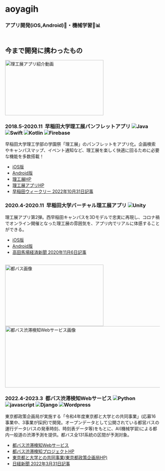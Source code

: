 # aoyagih
### アプリ開発(iOS,Android)📱・機械学習🧠📊<br><br>
## 今まで開発に携わったもの
<a href="https://www.youtube.com/watch?v=9AuW-UtxPsI"><img src="https://img.youtube.com/vi/9AuW-UtxPsI/0.jpg" alt="理工展アプリ紹介動画" width="320" height="180"></a>
### 2018.5-2020.11 &nbsp;早稲田大学理工展パンフレットアプリ&nbsp;<img alt="Java" src="https://img.shields.io/badge/java-red.svg?logo=java" /> <img alt="Swift" src="https://img.shields.io/badge/swift-orange.svg?logo=swift&logoColor=white" /> <img alt="Kotlin" src="https://img.shields.io/badge/kotlin-blue.svg?logo=kotlin&logoColor=white" /> <img alt="Firebase" src="https://img.shields.io/badge/firebase-yellow.svg?logo=firebase&logoColor=white" />
早稲田大学理工学部の学園祭「理工展」のパンフレットをアプリ化。企画検索やキャンパスマップ、イベント通知など、理工展を楽しく快適に回るために必要な機能を多数搭載！  
* [iOS版](https://apps.apple.com/jp/app/%E6%97%A9%E7%A8%B2%E7%94%B0%E5%A4%A7%E5%AD%A6%E7%90%86%E5%B7%A5%E5%B1%95%E3%83%91%E3%83%B3%E3%83%95%E3%83%AC%E3%83%83%E3%83%88%E3%82%A2%E3%83%97%E3%83%AA/id1438321497?ign-itscg=30200&ign-itsct=apps_box_link)
* [Android版](https://play.google.com/store/apps/details?id=com.rikoten.AndroidApp2018new&pcampaignid=pcampaignidMKT-Other-global-all-co-prtnr-py-PartBadge-Mar2515-1)   
* [理工展HP](https://rikoten.com/)
* [理工展アプリHP](https://app-2020.rikoten.com/) 
* [早稲田ウィークリー 2022年10月31日記事](https://www.waseda.jp/inst/weekly/feature/2022/10/31/101573/)  
### 2020.4-2020.11 &nbsp;早稲田大学バーチャル理工展アプリ&nbsp;<img alt="Unity" src="https://img.shields.io/badge/unity-black.svg?logo=unity" />
理工展アプリ第2弾。西早稲田キャンパスを3Dモデルで忠実に再現し、コロナ禍でオンライン開催となった理工展の雰囲気を、アプリ内でリアルに体感することができる。
* [iOS版](https://apps.apple.com/us/app/%E6%97%A9%E7%A8%B2%E7%94%B0%E5%A4%A7%E5%AD%A6%E3%83%90%E3%83%BC%E3%83%81%E3%83%A3%E3%83%AB%E7%90%86%E5%B7%A5%E5%B1%95%E3%82%A2%E3%83%97%E3%83%AA/id1536308614?ign-itscg=30200&ign-itsct=apps_box_link)
* [Android版](https://play.google.com/store/apps/details?id=com.RikotenRenrakukai.VirtualRikoten&pcampaignid=pcampaignidMKT-Other-global-all-co-prtnr-py-PartBadge-Mar2515-1)   
* [高田馬場経済新聞 2020年11月6日記事](https://takadanobaba.keizai.biz/headline/543/)<br><br>  

<a href="https://www.yama.info.waseda.ac.jp/ja/tobus_trafficinfo"><img src="https://www.yama.info.waseda.ac.jp/wp-content/uploads/2022/12/tobus01-1.jpg" alt="都バス画像" width="320" height="200"></a> <a href="https://www.yama.info.waseda.ac.jp/ja/tobus_trafficinfo"><img src="https://www.seisakukikaku.metro.tokyo.lg.jp/basic-plan/2023/03/images/R4waseda_k011.png" alt="都バス渋滞検知Webサービス画像" width="580" height="200"></a> 
### 2022.4-2023.3 &nbsp;都バス渋滞検知Webサービス&nbsp;<img alt="Python" src="https://img.shields.io/badge/python-blue.svg?logo=python&logoColor=white" /> <img alt="javascript" src="https://img.shields.io/badge/javascript-yellow.svg?logo=javascript&logoColor=white" /> <img alt="Django" src="https://img.shields.io/badge/-Django-092E20.svg?logo=django" /> <img alt="Wordpress" src="https://img.shields.io/badge/wordpress-blue.svg?logo=wordpress" /> 
東京都政策企画局が実施する「令和4年度東京都と大学との共同事業」(応募16事業中、3事業が採択)で開発。オープンデータとして公開されている都営バスの運行データ(バスの発車時刻、時刻表データ等)をもとに、AI(機械学習)による都内一般道の渋滞予測を提供。都バス全131系統の区間が予測対象。
* [都バス渋滞検知Webサービス](https://www.yama.info.waseda.ac.jp/ja/tobus_trafficinfo)
* [都バス渋滞検知プロジェクトHP](https://www.yama.info.waseda.ac.jp/ja/tobus)  
* [東京都と大学との共同事業(東京都政策企画局HP)](https://www.seisakukikaku.metro.tokyo.lg.jp/basic-plan/daigaku/kyodo-jigyo.html#item_wasedar04)  
* [日経新聞 2022年3月31日記事](https://www.nikkei.com/article/DGXZQOCC296DU0Z20C22A3000000/)
